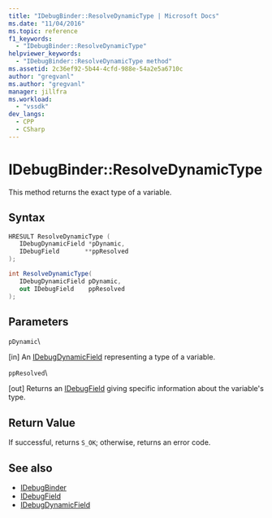 ```yaml
---
title: "IDebugBinder::ResolveDynamicType | Microsoft Docs"
ms.date: "11/04/2016"
ms.topic: reference
f1_keywords:
  - "IDebugBinder::ResolveDynamicType"
helpviewer_keywords:
  - "IDebugBinder::ResolveDynamicType method"
ms.assetid: 2c36ef92-5b44-4cfd-988e-54a2e5a6710c
author: "gregvanl"
ms.author: "gregvanl"
manager: jillfra
ms.workload:
  - "vssdk"
dev_langs:
  - CPP
  - CSharp
---
```

# IDebugBinder::ResolveDynamicType
This method returns the exact type of a variable.

## Syntax

```cpp
HRESULT ResolveDynamicType (
   IDebugDynamicField *pDynamic,
   IDebugField       **ppResolved
);
```

```csharp
int ResolveDynamicType(
   IDebugDynamicField pDynamic,
   out IDebugField    ppResolved
);
```

## Parameters
 `pDynamic`\

 [in] An [IDebugDynamicField](../../../extensibility/debugger/reference/idebugdynamicfield.md) representing a type of a variable.

 `ppResolved`\

 [out] Returns an [IDebugField](../../../extensibility/debugger/reference/idebugfield.md) giving specific information about the variable's type.

## Return Value
 If successful, returns `S_OK`; otherwise, returns an error code.

## See also
- [IDebugBinder](../../../extensibility/debugger/reference/idebugbinder.md)
- [IDebugField](../../../extensibility/debugger/reference/idebugfield.md)
- [IDebugDynamicField](../../../extensibility/debugger/reference/idebugdynamicfield.md)